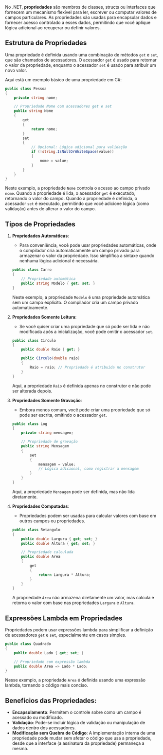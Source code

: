 No .NET, **propriedades** são membros de classes, structs ou interfaces que fornecem um mecanismo flexível para ler, escrever ou computar valores de campos particulares. As propriedades são usadas para encapsular dados e fornecer acesso controlado a esses dados, permitindo que você aplique lógica adicional ao recuperar ou definir valores.

## Estrutura de Propriedades

Uma propriedade é definida usando uma combinação de métodos `get` e `set`, que são chamados de acessadores. O acessador `get` é usado para retornar o valor da propriedade, enquanto o acessador `set` é usado para atribuir um novo valor.

Aqui está um exemplo básico de uma propriedade em C#:

```csharp
public class Pessoa
{
    private string nome;

    // Propriedade Nome com acessadores get e set
    public string Nome
    {
        get
        {
            return nome;
        }
        set
        {
            // Opcional: Lógica adicional para validação
            if (!string.IsNullOrWhiteSpace(value))
            {
                nome = value;
            }
        }
    }
}
```

Neste exemplo, a propriedade `Nome` controla o acesso ao campo privado `nome`. Quando a propriedade é lida, o acessador `get` é executado, retornando o valor do campo. Quando a propriedade é definida, o acessador `set` é executado, permitindo que você adicione lógica (como validação) antes de alterar o valor do campo.

## Tipos de Propriedades

1. **Propriedades Automáticas**:
   - Para conveniência, você pode usar propriedades automáticas, onde o compilador cria automaticamente um campo privado para armazenar o valor da propriedade. Isso simplifica a sintaxe quando nenhuma lógica adicional é necessária.

   ```csharp
   public class Carro
   {
       // Propriedade automática
       public string Modelo { get; set; }
   }
   ```

   Neste exemplo, a propriedade `Modelo` é uma propriedade automática sem um campo explícito. O compilador cria um campo privado automaticamente.

2. **Propriedades Somente Leitura**:
   - Se você quiser criar uma propriedade que só pode ser lida e não modificada após a inicialização, você pode omitir o acessador `set`.

   ```csharp
   public class Circulo
   {
       public double Raio { get; }

       public Circulo(double raio)
       {
           Raio = raio; // Propriedade é atribuída no construtor
       }
   }
   ```

   Aqui, a propriedade `Raio` é definida apenas no construtor e não pode ser alterada depois.

3. **Propriedades Somente Gravação**:
   - Embora menos comum, você pode criar uma propriedade que só pode ser escrita, omitindo o acessador `get`.

   ```csharp
   public class Log
   {
       private string mensagem;

       // Propriedade de gravação
       public string Mensagem
       {
           set
           {
               mensagem = value;
               // Lógica adicional, como registrar a mensagem
           }
       }
   }
   ```

   Aqui, a propriedade `Mensagem` pode ser definida, mas não lida diretamente.

4. **Propriedades Computadas**:
   - Propriedades podem ser usadas para calcular valores com base em outros campos ou propriedades.

   ```csharp
   public class Retangulo
   {
       public double Largura { get; set; }
       public double Altura { get; set; }

       // Propriedade calculada
       public double Area
       {
           get
           {
               return Largura * Altura;
           }
       }
   }
   ```

   A propriedade `Area` não armazena diretamente um valor, mas calcula e retorna o valor com base nas propriedades `Largura` e `Altura`.

## Expressões Lambda em Propriedades

Propriedades podem usar expressões lambda para simplificar a definição de acessadores `get` e `set`, especialmente em casos simples.

```csharp
public class Quadrado
{
    public double Lado { get; set; }

    // Propriedade com expressão lambda
    public double Area => Lado * Lado;
}
```

Nesse exemplo, a propriedade `Area` é definida usando uma expressão lambda, tornando o código mais conciso.

## Benefícios das Propriedades:

- **Encapsulamento**: Permitem o controle sobre como um campo é acessado ou modificado.
- **Validação**: Pode-se incluir lógica de validação ou manipulação de dados dentro dos acessadores.
- **Modificação sem Quebra de Código**: A implementação interna de uma propriedade pode mudar sem afetar o código que usa a propriedade, desde que a interface (a assinatura da propriedade) permaneça a mesma.